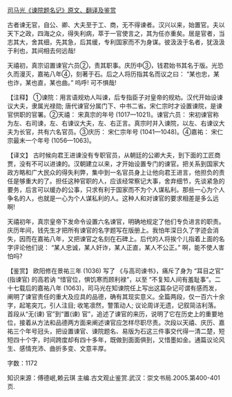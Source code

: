 [司马光《谏院题名记》原文、翻译及鉴赏](https://www.vrrw.net/wx/14161.html)

古者谏无官，自公、卿、大夫至于工、商，无不得谏者。汉兴以来，始置官。夫以天下之政，四海之众，得失利病，萃于一官使言之，其为任亦重矣。居是官者，当志其大，舍其细，先其急，后其缓，专利国家而不为身谋。彼汲汲于名者，犹汲汲于利也，其间相去何远哉!

天禧初，真宗诏置谏官六员②，责其职事。庆历中③，钱君始书其名于版。光恐久而漫灭，嘉祐八年④，刻著于石。后之人将历指其名而议之曰： “某也忠，某也诈，某也直，某也曲。” 呜呼! 可不惧哉!



【注释】 ①谏院：用言语规劝人叫谏，后专指臣子对皇帝的规劝。汉代开始设谏议大夫，隶属光禄勋; 唐代谏官分属门下、中书二省。宋仁宗时才设置谏院，是谏官供职的官署。②天禧： 宋真宗的年号 (1017—1021)。谏官六员： 宋初谏官称为左、右司谏，左、右谏议大夫，左、右正言。真宗时并入谏院，以左、右谏议大夫为长官，共有六名官员。③庆历： 宋仁宗年号 (1041—1048)。④嘉祐： 宋仁宗最末一个年号 (1056—1063)。

【译文】 古时候向君王进谏没有专职官员，从朝廷的公卿大夫，到下面的工匠商贾，没有不可以进谏的。汉朝建立以来，才开始设置专门的谏官。把关系到国家大政方略和广大民众的得失利弊，集中到一名官员身上让他向君王进言，他担负的责任是够重大的了。担任这种官职的人，应该经常察记大事，舍弃细节，先谈紧急的要务，后言可以缓办的公事，只求有利于国家而不为个人谋私利。那些一心为个人争名的人，也就是一心为个人谋私利的人。这种人和对谏官的要求相差是多么远啊!

天禧初年，真宗皇帝下发命令设置六名谏官，明确地规定了他们专负进言的职责。庆历年间，钱先生才把所有谏官的名字题写在版册上。我怕年深日久了字迹会消失，因而在嘉祐八年，又把谏官之名刻在石碑上。后代的人将挨个儿指着上面的名字评论他们说： “某人忠诚，某人奸诈，某人正直，某人不公正。” 啊，能不使人害怕吗?

【鉴赏】 欧阳修在景祐三年 (1036) 写了 《与高司谏书》，痛斥了身为 “耳目之官” (指谏官) 的高若讷 “惜官位，惧饥寒而顾利禄”，以至 “不复知人间有羞耻事”。二十七载后的嘉祐八年 (1063)，司马光在知谏院任上写出这篇杂记可谓有感而发，阐明了谏官责任的重大及应具的品德，确有其现实意义。全篇两段，仅一百六十余字，起笔突兀，引人注目; 收笔凛然，警策动人; 议论周详无遗，记叙简洁利落。首段从“无(谏) 官”到“置(谏) 官”，追述了谏官的来历，说明了它在历史上的重要地位，接着从方法和品德两方面来阐述谏官应怎样尽职尽责。次段以天禧、庆历、嘉祐三个年号冠头，把设置谏官、谏院题名、易版为石这三件事交代得一清二楚，短短四十个字，时间跨度却有四十多年，既做到面面俱到，又惜墨如金。通篇议论风生、感情充沛、曲折多变、文意丰厚。

字数：1172

知识来源：傅德岷,赖云琪 主编.古文观止鉴赏.武汉：崇文书局.2005.第400-401页.

